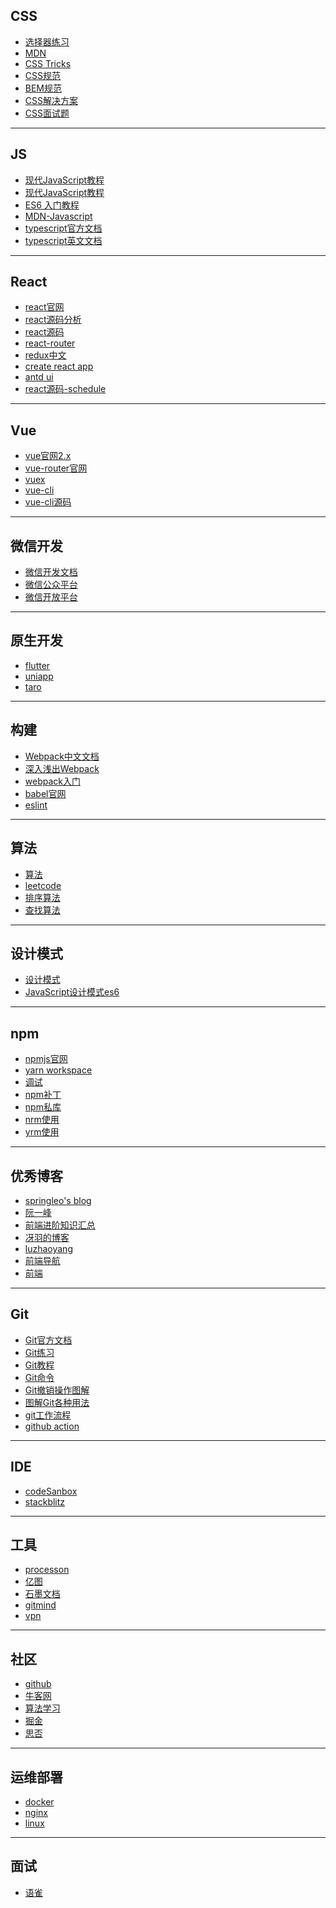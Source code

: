 ## CSS
   - [选择器练习](https://flukeout.github.io/)
   - [MDN](https://developer.mozilla.org/zh-CN/docs/Learn/CSS)
   - [CSS Tricks](https://lhammer.cn/You-need-to-know-css/#/zh-cn/)
   - [CSS规范](https://juejin.cn/post/6844904200984330253)
   - [BEM规范](https://luzhaoyang.com/zh/posts/css-ming-ming-gui-fan---bem.html#%E4%BD%BF%E7%94%A8%E8%BF%9E%E5%AD%97%E7%AC%A6-%E5%88%86%E9%9A%94%E5%AD%97%E7%AC%A6%E4%B8%B2)
   - [CSS解决方案](https://www.cnblogs.com/ssaylo/p/12874105.html)
   - [CSS面试题](https://juejin.cn/post/6905539198107942919)
<hr/>

## JS
   - [现代JavaScript教程](https://zh.javascript.info/)
   - [现代JavaScript教程](https://zh.javascript.info/)
   - [ES6 入门教程](https://es6.ruanyifeng.com/)
   - [MDN-Javascript](https://developer.mozilla.org/zh-CN/docs/Web/JavaScript)
   - [typescript官方文档](https://www.tslang.cn/docs/home.html) 
   - [typescript英文文档](https://www.typescriptlang.org/docs/handbook/utility-types.html#returntypetype)
<hr/>

## React
   - [react官网](https://zh-hans.reactjs.org/)
   - [react源码分析](https://react.iamkasong.com/)
   - [react源码](https://github.com/neroneroffy/react-source-code-debug)
   - [react-router](https://v5.reactrouter.com/web/guides/quick-start)
   - [redux中文](https://www.redux.org.cn/)
   - [create react app](https://www.html.cn/create-react-app/)
   - [antd ui](https://ant.design/index-cn)
   - [react源码-schedule](https://juejin.cn/post/6953804914715803678)
<hr/>

## Vue
   - [vue官网2.x](https://cn.vuejs.org/)
   - [vue-router官网](https://router.vuejs.org/zh/)
   - [vuex](https://vuex.vuejs.org/zh/)
   - [vue-cli](https://cli.vuejs.org/zh/index.html)
   - [vue-cli源码](https://juejin.cn/post/7058460792059854856)
<hr>

## 微信开发
   - [微信开发文档](https://developers.weixin.qq.com/doc/)
   - [微信公众平台](https://mp.weixin.qq.com/)
   - [微信开放平台](https://open.weixin.qq.com/)
<hr>

## 原生开发
   - [flutter](https://flutter.cn/docs)
   - [uniapp](https://uniapp.dcloud.io/tutorial/)
   - [taro](https://taro-docs.jd.com/taro/docs/)
<hr>

## 构建
   - [Webpack中文文档](https://webpack.docschina.org/guides/)
   - [深入浅出Webpack](http://webpack.wuhaolin.cn/)
   - [webpack入门](https://www.jiangruitao.com/webpack/)
   - [babel官网](https://www.babeljs.cn/docs/)
   - [eslint](http://eslint.cn/)
<hr/>

## 算法
   - [算法](https://github.com/sisterAn/JavaScript-Algorithms)
   - [leetcode](https://leetcode.cn/leetbook/)
   - [排序算法](https://juejin.cn/post/6844903444365443080#heading-4)
   - [查找算法](https://www.cnblogs.com/zhuochong/p/11641247.html)
<hr/>

## 设计模式
   - [设计模式](https://www.kancloud.cn/digest/design-pattern-of-js/128415)
   - [JavaScript设计模式es6](https://juejin.cn/post/6844904032826294286)
<hr/>

## npm
   - [npmjs官网](https://www.npmjs.cn/)
   - [yarn workspace](https://www.jianshu.com/p/990afa30b6fe)
   - [调试](https://blog.51cto.com/u_13691366/3257272)
   - [npm补丁](https://segmentfault.com/a/1190000023772456)
   - [npm私库](https://blog.51cto.com/rongfengliang/3137141)
   - [nrm使用](https://segmentfault.com/a/1190000017419993)
   - [yrm使用](https://www.jianshu.com/p/bd20c0c444dd)
<hr/>

## 优秀博客
   - [springleo's blog](https://lq782655835.github.io/blogs/team-standard/0.standard-ai-summary.html)
   - [阮一峰](http://www.ruanyifeng.com/blog/)
   - [前端进阶知识汇总](https://juejin.cn/post/6844904061838295047)
   - [冴羽的博客](https://github.com/mqyqingfeng/Blog)
   - [luzhaoyang](https://luzhaoyang.com/zh/categories/frontend.html)
   - [前端导航](http://www.ferecord.com/nav/)
   - [前端](https://blog.fishedee.com/categories/%E5%89%8D%E7%AB%AF/#%E8%AF%AD%E8%A8%80%E4%B8%8E%E5%B7%A5%E5%85%B7)
<hr/>

## Git 
   - [Git官方文档](https://git-scm.com/book/zh/v2)
   - [Git练习](https://learngitbranching.js.org/?locale=zh_CN)
   - [Git教程](https://www.liaoxuefeng.com/wiki/896043488029600)
   - [Git命令](https://www.cnblogs.com/1-2-3/archive/2010/07/18/git-commands.html)
   - [Git撤销操作图解](https://www.waynerv.com/posts/git-undo-intro/)
   - [图解Git各种用法](https://luzhaoyang.com/zh/posts/tu-jie-git-ge-zhong-yong-fa.html#%E5%9F%BA%E6%9C%AC%E7%94%A8%E6%B3%95)
   - [git工作流程](https://www.ruanyifeng.com/blog/2015/12/git-workflow.html)
   - [github action](https://juejin.cn/post/6844904137411264519)
<hr/>

## IDE
   - [codeSanbox](https://codesandbox.io/dashboard/home?workspace=d32c4e5f-9480-4fe3-ab7b-a3e0815fc2a1)
   - [stackblitz](https://stackblitz.com/)
<hr/>

## 工具
   - [processon](https://www.processon.com/)
   - [亿图](https://www.edrawmax.cn/)
   - [石墨文档](https://shimo.im/)
   - [gitmind](https://gitmind.cn/)
   - [vpn](https://mymonocloud.com/)
<hr/>

## 社区
   - [github](https://github.com)
   - [牛客网](https://www.nowcoder.com/)
   - [算法学习](https://www.lintcode.com/)
   - [掘金](https://juejin.cn/)
   - [思否](https://segmentfault.com/)
<hr/>

## 运维部署
  - [docker](https://yeasy.gitbook.io/docker_practice/)
  - [nginx](https://zhuanlan.zhihu.com/p/34943332)
  - [linux](https://blog.csdn.net/u012104219/article/details/79125771)
<hr/>

## 面试
  - [语雀](https://www.yuque.com/cuggz/interview)

